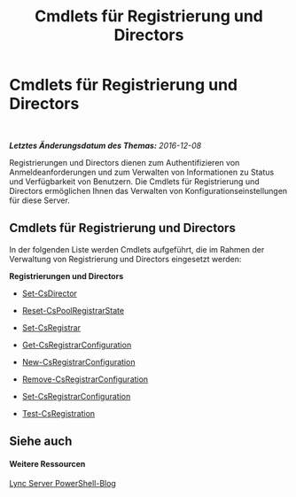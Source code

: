 ﻿---
title: Cmdlets für Registrierung und Directors
TOCTitle: Cmdlets für Registrierung und Directors
ms:assetid: 327c08ab-7e1e-47c0-b280-a001722c116f
ms:mtpsurl: https://technet.microsoft.com/de-de/library/Gg415641(v=OCS.15)
ms:contentKeyID: 49293608
ms.date: 12/10/2016
mtps_version: v=OCS.15
ms.translationtype: HT
---

# Cmdlets für Registrierung und Directors

 

_**Letztes Änderungsdatum des Themas:** 2016-12-08_

Registrierungen und Directors dienen zum Authentifizieren von Anmeldeanforderungen und zum Verwalten von Informationen zu Status und Verfügbarkeit von Benutzern. Die Cmdlets für Registrierung und Directors ermöglichen Ihnen das Verwalten von Konfigurationseinstellungen für diese Server.

## Cmdlets für Registrierung und Directors

In der folgenden Liste werden Cmdlets aufgeführt, die im Rahmen der Verwaltung von Registrierung und Directors eingesetzt werden:

**Registrierungen und Directors**

  - [Set-CsDirector](set-csdirector.md)

  - [Reset-CsPoolRegistrarState](reset-cspoolregistrarstate.md)

  - [Set-CsRegistrar](set-csregistrar.md)

  - [Get-CsRegistrarConfiguration](get-csregistrarconfiguration.md)

  - [New-CsRegistrarConfiguration](new-csregistrarconfiguration.md)

  - [Remove-CsRegistrarConfiguration](remove-csregistrarconfiguration.md)

  - [Set-CsRegistrarConfiguration](set-csregistrarconfiguration.md)

  - [Test-CsRegistration](test-csregistration.md)

## Siehe auch

#### Weitere Ressourcen

[Lync Server PowerShell-Blog](http://go.microsoft.com/fwlink/?linkid=203150%26clcid=0x407)

